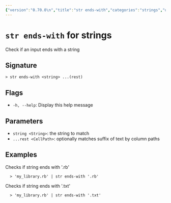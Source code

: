 ```yaml
---
{"version":"0.70.0\n","title":"str ends-with","categories":"strings","usage":"Check if an input ends with a string\n"}
---
```

<!-- THIS FILE IS GENERATED BY update_book_commands.cjs USING NUSHELL'S HELP COMMANDS.
REFRAIN FROM EDITING IT MANUALLY.-->
# <code>str ends-with</code> for strings

<div class='command-title'>Check if an input ends with a string</div>

## Signature

```> str ends-with <string> ...(rest)```

## Flags

 * ```-h, --help```: Display this help message
## Parameters

 * ```string <String>```: the string to match
 * ```...rest <CellPath>```: optionally matches suffix of text by column paths
## Examples

  Checks if string ends with '.rb'
```shell
  > 'my_library.rb' | str ends-with '.rb'
```
  Checks if string ends with '.txt'
```shell
  > 'my_library.rb' | str ends-with '.txt'
```


